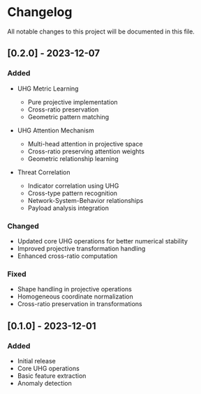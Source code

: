 # Changelog

All notable changes to this project will be documented in this file.

## [0.2.0] - 2023-12-07

### Added
- UHG Metric Learning
  - Pure projective implementation
  - Cross-ratio preservation
  - Geometric pattern matching

- UHG Attention Mechanism
  - Multi-head attention in projective space
  - Cross-ratio preserving attention weights
  - Geometric relationship learning

- Threat Correlation
  - Indicator correlation using UHG
  - Cross-type pattern recognition
  - Network-System-Behavior relationships
  - Payload analysis integration

### Changed
- Updated core UHG operations for better numerical stability
- Improved projective transformation handling
- Enhanced cross-ratio computation

### Fixed
- Shape handling in projective operations
- Homogeneous coordinate normalization
- Cross-ratio preservation in transformations

## [0.1.0] - 2023-12-01

### Added
- Initial release
- Core UHG operations
- Basic feature extraction
- Anomaly detection 
